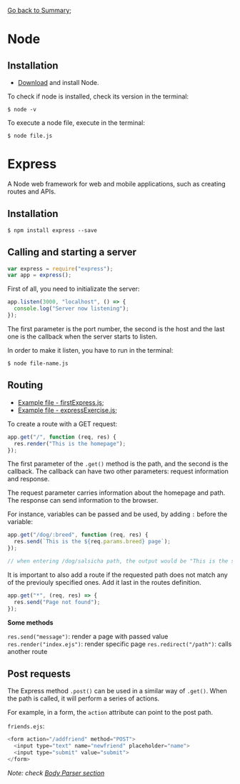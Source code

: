 [Go back to Summary](./../README.md);

# Node

## Installation

- [Download](https://nodejs.org/en/) and install Node.

To check if node is installed, check its version in the terminal:

```
$ node -v
```

To execute a node file, execute in the terminal:

```
$ node file.js
```

# Express

A Node web framework for web and mobile applications, such as creating routes and APIs.

## Installation

```
$ npm install express --save
```

## Calling and starting a server

```javascript
var express = require("express");
var app = express();
```

First of all, you need to initializate the server:

```javascript
app.listen(3000, "localhost", () => {
  console.log("Server now listening");
});
```

The first parameter is the port number, the second is the host and the last one is the callback when the server starts to listen.

In order to make it listen, you have to run in the terminal:

```
$ node file-name.js
```

## Routing

- [Example file - firstExpress.js](/03-express/firstExpress.js);
- [Example file - expressExercise.js](/03-express/firstExpress.js);

To create a route with a GET request:

```javascript
app.get("/", function (req, res) {
  res.render("This is the homepage");
});
```

The first parameter of the `.get()` method is the path, and the second is the callback. The callback can have two other parameters: request information and response.

The request parameter carries information about the homepage and path. The response can send information to the browser.

For instance, variables can be passed and be used, by adding `:` before the variable:

```javascript
app.get("/dog/:breed", function (req, res) {
  res.send(`This is the ${req.params.breed} page`);
});

// when entering /dog/salsicha path, the output would be "This is the salsicha page"
```

It is important to also add a route if the requested path does not match any of the previouly specified ones. Add it last in the routes definition.

```javascript
app.get("*", (req, res) => {
  res.send("Page not found");
});
```

**Some methods**

`res.send("message")`: render a page with passed value
`res.render("index.ejs")`: render specific page
`res.redirect("/path")`: calls another route


## Post requests

The Express method `.post()` can be used in a similar way of `.get()`. When the path is called, it will perform a series of actions.

For example, in a form, the `action` attribute can point to the post path.

`friends.ejs`:

```javascript
<form action="/addfriend" method="POST">
  <input type="text" name="newfriend" placeholder="name">
  <input type="submit" value="submit">
</form>
```

_Note: check [Body Parser section](./support-libraries.md#body-parser)_
